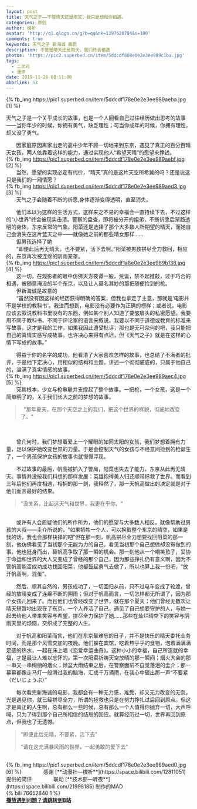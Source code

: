 ```yaml
---
layout: post
title: 天气之子——不管晴天还是雨天，我只是想和你相遇。
categories: 原创
author: 楪祈
avatar: 'http://q1.qlogo.cn/g?b=qq&nk=1397620784&s=100'
comments: true
keywords: 天气之子 新海诚 画质
description: 不管是晴天还是雨天，我们终会相遇
photos: 'https://pic2.superbed.cn/item/5ddcdf808e0e2e3ee989c1ba.jpg'
tags:
  - 二次元
  - 漫评
date: 2019-11-26 08:11:00
abbrlink: 53
---
```

<!--markdown-->{% fb_img https://pic1.superbed.cn/item/5ddcdf178e0e2e3ee989aeba.jpg [1] %}
天气之子是一个关乎成长的故事，也是一个人回看自己过往经历做出思考的故事——当你年少的时候，你拥有勇气，缺乏理性；可当你成年的时候，你拥有理性，却又没了勇气。

&#160; &#160; &#160; &#160;因家庭原因离家出走的高中少年不顾一切地来到东京，遇见了真正的百分百晴天女孩，两人依靠着这样的能力，通过实现他人“希望天晴”的愿望来挣钱。
<br>
{% fb_img https://pic1.superbed.cn/item/5ddcdf178e0e2e3ee989aebf.jpg [2] %}
<br>
&#160; &#160; &#160; &#160;当然，愿望的实现必定有代价，“晴天”真的是这片天空所希冀的吗？还是说这只是我们的一厢情愿？
<br>
{% fb_img https://pic1.superbed.cn/item/5ddcdf178e0e2e3ee989aed3.jpg [3] %}
<br>
&#160; &#160; &#160; &#160;天气之子会随着不断的祈愿,身体逐渐变得透明，直至消失。

&#160; &#160; &#160; &#160;他们本以为这样的生活方式，这样来之不易的幸福会一直持续下去，不过这样的“小世界”终会被现实击溃。警察的盘查，即将被分开的姐弟，不断祈愿后渐趋透明的身体，东京反常的气象。阳菜还是选择了那个大多数人所期望的晴天，而她自己会消失在这片蓝天之中——就像她之前的那些晴女那样……
<br>
&#160; &#160; &#160; &#160;但男孩选择了她
<br>
&#160; &#160; &#160; &#160;“即便此后再无晴天，也不要紧，活下去啊。”阳菜被男孩拼尽全力救回，相应的，东京再次被连绵的阴雨笼罩。
<br>
{% fb_img https://pic1.superbed.cn/item/5ddcdf1a8e0e2e3ee989b138.jpg [4] %}
<br>
&#160; &#160; &#160; &#160;这一切，在观影者的眼中仿佛天方夜谭一般，荒诞，禁不起推敲，过于巧合的相遇，被随意淹没的半个东京，以及让人莫名其妙的那把随便捡到的枪。
<br>
&#160; &#160; &#160; &#160;但新海诚是故意的
<br>
&#160; &#160; &#160; &#160;“虽然没有因这样的经历获得明确的答案，但我也拿定了主意，那就是‘电影并不是学校的教科书’。我进而想到，电影没有必要作为正确的榜样；或者说，电影应该去叙说教科书里没有的东西，例如某个别人知道了要皱眉头的私密愿望。我要用不同于教科书、不同于评论家的语言来叙说。我要以不同于道德或教育的标准来写故事，这才是我的工作。如果我因此遭受批评，那也是无可奈何的吧，我只能把自己的真情实感写成故事。也许决心来得有点迟，但《天气之子》就是在这样的心情下写成的故事。”

&#160; &#160; &#160; &#160;得益于你的名字的成功，他看清了大家喜欢怎样的故事，也总结了不满者的批评，于是他下定决心，用相似的结构和主题，讲述一个彻彻底底的，只属于他自己的，溢满了真实情感的故事。
<br>
{% fb_img https://pic1.superbed.cn/item/5ddcdf178e0e2e3ee989aec4.jpg [5] %}
<br>
&#160; &#160; &#160; &#160;究其根本，少女与枪串联并支撑起了整个故事。一把枪，一个女孩，这是一个简单明了的，关乎我们长大之前的梦想的故事。
<br>
>&#160;
>"那年夏天，在那个天空之上的我们，把这个世界的样貌，彻底地改变了。"
<br>
<br>
&#160; &#160; &#160; &#160;曾几何时，我们梦想着爱上一个耀眼的如同太阳的女孩，我们梦想着拥有力量，足以保护她改变世界的力量。于是会控制天气的女孩与不经意间捡到的枪诞生了，一个男孩保护女孩的故事也就慢慢浮现。

&#160; &#160; &#160; &#160;不过故事的最后，帆高被抓入了警局，阳菜也失去了能力，东京从此再无晴天。事情并没按我们料想的那样发展：英雄抱得美人归还顺带拯救了世界。而看到三年后他们再度相遇，相拥的那一刻，我释然了，那一天帆高做出的决定就是对于他们而言最好的结果。
<br>
>"没关系，比起这天气和世界，我更在乎你。"
<br>
&#160; &#160; &#160; &#160;或许有人会质疑他们的所作所为，他们的愿望与大多数人相反，就像帮助过男孩的大叔——圭介所说的，“如果牺牲一个人，可以换取整个东京的晴空，如果是我的话，我也会那样抉择的吧”但在那一刻，帆高拼尽全力想要找回阳菜的那一刻，他仿佛看见了当初那个无能为力的自己，看见当初那个自己想做却没有做到的事。他也挺身而出，替帆高争取了那一瞬的机会。那一刻他从一个嘲笑孩子，妥协于命运和世界的大人又变成了曾经的那个自己，因为那些挣扎仍有意义啊，因为不管帆高能否成功成功找回阳菜，他都鼓起勇气去做了，所以也算上我一份吧，“放开帆高啊，混蛋”。

&#160; &#160; &#160; &#160;然后，顺其自然的，男孩成功了，一切回归从前，只不过电车变成了轮渡，曾经的放晴变成了连绵不断的阴雨；但对于帆高而言，一切怎样都无所谓了，因为那个女孩儿回来了。而且他们也曾经改变了世界，就在那个夏天；他们曾经无数次让晴天短暂地出现在了东京，一个人养活了自己，遇见了自己想要守护的人，与她一起去给他人带来笑容与希望，拼尽全力保护了她……那些在灿烂晴空下的笑容与阴雨天里的烦恼，交织成了完整的人生。

&#160; &#160; &#160; &#160;对于帆高和阳菜而言，他们在东京最难忘的日子，并不是快乐的晴天委托业务时间，而是那个风雪交加的夜晚。他们躲在宾馆，吃着热乎乎的食物，泡着满满满足感的热水，一起在床上唱《恋爱幸运曲奇》。这种小小的幸福，自己所造就的幸福，才是最让人难以忘怀的。第一次阳菜祈祷天空放晴的那一瞬间；烟火大会的那一串又一串绚丽的烟火；倾盆大雨结束之后，在警察面前不自觉落泪的圭介；那一幕幕都像走马灯一般滑过我的脑海，汇成千万滴雨，在我心中砸出那一声“不要紧（だいじょうぶ）”

&#160; &#160; &#160; &#160;每次看完新海诚的电影，我都会有一种无力感，难受，却又无力改变的无奈。光是遇见你，就已经拼尽全力，所谓的拯救也只是在努力挣扎过后回到原点。但这才是真正的人生啊，总有那么一些时候，总有那么一个人值得你抛弃一切，大声呼喊，只为了得到那个自己所相信的结局的回应。就算经历过一切，世界再回到原点，但我也了无遗憾。
<br>
>
>"即便此后无晴，不要紧，活下去"
>
>"请在这充满暴风雨的世界，一起勇敢的爱下去"
>
<br>
{% fb_img https://pic1.superbed.cn/item/5ddcdf178e0e2e3ee989aed0.jpg [6] %}
&#160; &#160; &#160; &#160;&#160; &#160; &#160; &#160;感谢 [**动漫社—楪祈**](https://space.bilibili.com/12811051) 提供的简评
&#160; &#160; &#160; &#160;&#160; &#160; &#160; &#160;联动 [**技术部—听夜**](https://space.bilibili.com/21998185) 制作的MAD 
<br>
{% bili 76652840 1 %}
<br>
<a href="https://www.bilibili.com/video/av76652840/" target="_blank"><strong><strong>播放遇到问题？请跳转到B站</strong></a>